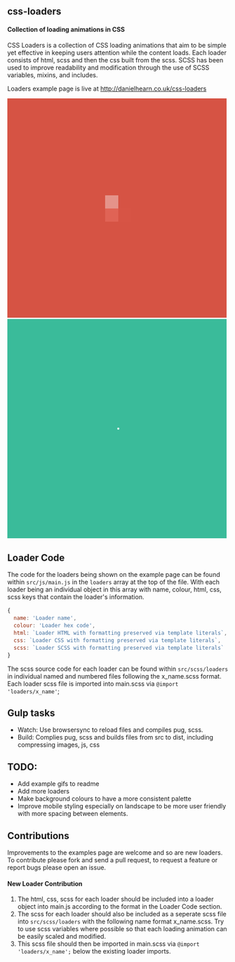 ## css-loaders

#### Collection of loading animations in CSS
CSS Loaders is a collection of CSS loading animations that aim to be simple yet effective in keeping users attention while the content loads. Each loader consists of html, scss and then the css built from the scss. SCSS has been used to improve readability and modification through the use of SCSS variables, mixins, and includes.

Loaders example page is live at http://danielhearn.co.uk/css-loaders

![Example image of a loading animation](readme-assets/demo-1.gif)
![Example image of a loading animation](readme-assets/demo-2.gif)

## Loader Code

The code for the loaders being shown on the example page can be found within `src/js/main.js` in the `loaders` array at the top of the file. With each loader being an individual object in this array with name, colour, html, css, scss keys that contain the loader's information. 

```javascript
{
  name: 'Loader name',
  colour: 'Loader hex code',
  html: `Loader HTML with formatting preserved via template literals`,
  css: `Loader CSS with formatting preserved via template literals`,
  scss: `Loader SCSS with formatting preserved via template literals`
}
```

The scss source code for each loader can be found within `src/scss/loaders` in individual named and numbered files following the x_name.scss format. Each loader scss file is imported into main.scss via `@import 'loaders/x_name'`;

## Gulp tasks
- Watch: Use browsersync to reload files and compiles pug, scss.
- Build: Complies pug, scss and builds files from src to dist, including compressing images, js, css

## TODO:
- Add example gifs to readme
- Add more loaders
- Make background colours to have a more consistent palette
- Improve mobile styling especially on landscape to be more user friendly with more spacing between elements.

## Contributions

Improvements to the examples page are welcome and so are new loaders.
To contribute please fork and send a pull request, to request a feature or report bugs please open an issue.

#### New Loader Contribution

1. The html, css, scss for each loader should be included into a loader object into main.js according to the format in the Loader Code section.
2. The scss for each loader should also be included as a seperate scss file into `src/scss/loaders` with the following name format x_name.scss. Try to use scss variables where possible so that each loading animation can be easily scaled and modified.
3. This scss file should then be imported in main.scss via `@import 'loaders/x_name';` below the existing loader imports.
